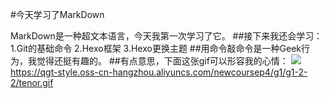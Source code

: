 #今天学习了MarkDown

MarkDown是一种超文本语言，今天我第一次学习了它。
##接下来我还会学习：
1.Git的基础命令
2.Hexo框架
3.Hexo更换主题
##用命令敲命令是一种Geek行为，我觉得还挺有趣的。
##有点意思，下面这张gif可以形容我的心情：
![](图片的url)https://qgt-style.oss-cn-hangzhou.aliyuncs.com/newcoursep4/g1/g1-2-2/tenor.gif
